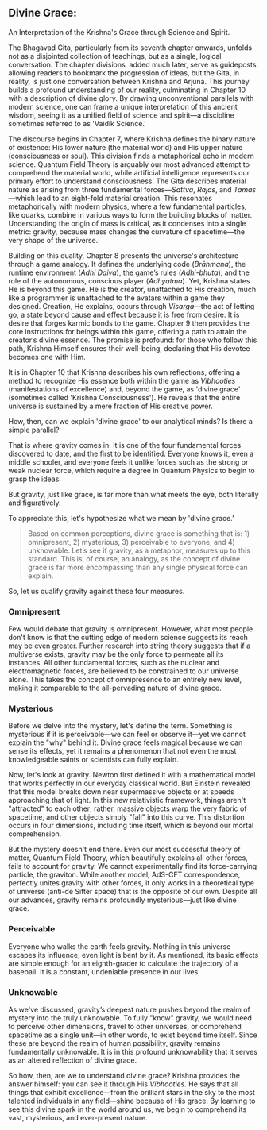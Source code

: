 ## Divine Grace: 

An Interpretation of the Krishna's Grace through Science and Spirit. 

The Bhagavad Gita, particularly from its seventh chapter onwards, unfolds not as a disjointed collection of teachings, but as a single, logical conversation. The chapter divisions, added much later, serve as guideposts allowing readers to bookmark the progression of ideas, but the Gita, in reality, is just one conversation between Krishna and Arjuna. This journey builds a profound understanding of our reality, culminating in Chapter 10 with a description of divine glory. By drawing unconventional parallels with modern science, one can frame a unique interpretation of this ancient wisdom, seeing it as a unified field of science and spirit—a discipline sometimes referred to as 'Vaidik Science.'

The discourse begins in Chapter 7, where Krishna defines the binary nature of existence: His lower nature (the material world) and His upper nature (consciousness or soul). This division finds a metaphorical echo in modern science. Quantum Field Theory is arguably our most advanced attempt to comprehend the material world, while artificial intelligence represents our primary effort to understand consciousness. The Gita describes material nature as arising from three fundamental forces—*Sattva*, *Rajas*, and *Tamas*—which lead to an eight-fold material creation. This resonates metaphorically with modern physics, where a few fundamental particles, like quarks, combine in various ways to form the building blocks of matter. Understanding the origin of mass is critical, as it condenses into a single metric: gravity, because mass changes the curvature of spacetime—the very shape of the universe.

Building on this duality, Chapter 8 presents the universe's architecture through a game analogy. It defines the underlying code (*Brāhmaṇa*), the runtime environment (*Adhi Daiva*), the game’s rules (*Adhi-bhuta*), and the role of the autonomous, conscious player (*Adhyatma*). Yet, Krishna states He is beyond this game. He is the creator, unattached to His creation, much like a programmer is unattached to the avatars within a game they designed. Creation, He explains, occurs through *Visarga*—the act of letting go, a state beyond cause and effect because it is free from desire. It is desire that forges karmic bonds to the game. Chapter 9 then provides the core instructions for beings within this game, offering a path to attain the creator’s divine essence. The promise is profound: for those who follow this path, Krishna Himself ensures their well-being, declaring that His devotee becomes one with Him.

It is in Chapter 10 that Krishna describes his own reflections, offering a method to recognize His essence both within the game as *Vibhooties* (manifestations of excellence) and, beyond the game, as 'divine grace' (sometimes called 'Krishna Consciousness'). He reveals that the entire universe is sustained by a mere fraction of His creative power.

How, then, can we explain 'divine grace' to our analytical minds? Is there a simple parallel?

That is where gravity comes in. It is one of the four fundamental forces discovered to date, and the first to be identified. Everyone knows it, even a middle schooler, and everyone feels it unlike forces such as the strong or weak nuclear force, which require a degree in Quantum Physics to begin to grasp the ideas.

But gravity, just like grace,  is far more than what meets the eye, both literally and figuratively.

To appreciate this, let's hypothesize what we mean by 'divine grace.' 

> Based on common perceptions, divine grace is something that is: 1) omnipresent, 2) mysterious, 3) perceivable to everyone, and 4) unknowable. Let’s see if gravity, as a metaphor, measures up to this standard. This is, of course, an analogy, as the concept of divine grace is far more encompassing than any single physical force can explain.

So, let us qualify gravity against these four measures.

### **Omnipresent**

Few would debate that gravity is omnipresent. However, what most people don't know is that the cutting edge of modern science suggests its reach may be even greater. Further research into string theory suggests that if a multiverse exists, gravity may be the only force to permeate all its instances. All other fundamental forces, such as the nuclear and electromagnetic forces, are believed to be constrained to our universe alone. This takes the concept of omnipresence to an entirely new level, making it comparable to the all-pervading nature of divine grace.

### **Mysterious**

Before we delve into the mystery, let's define the term. Something is mysterious if it is perceivable—we can feel or observe it—yet we cannot explain the "why" behind it. Divine grace feels magical because we can sense its effects, yet it remains a phenomenon that not even the most knowledgeable saints or scientists can fully explain.

Now, let's look at gravity. Newton first defined it with a mathematical model that works perfectly in our everyday classical world. But Einstein revealed that this model breaks down near supermassive objects or at speeds approaching that of light. In this new relativistic framework, things aren't "attracted" to each other; rather, massive objects warp the very fabric of spacetime, and other objects simply "fall" into this curve. This distortion occurs in four dimensions, including time itself, which is beyond our mortal comprehension.

But the mystery doesn't end there. Even our most successful theory of matter, Quantum Field Theory, which beautifully explains all other forces, fails to account for gravity. We cannot experimentally find its force-carrying particle, the graviton. While another model, AdS-CFT correspondence, perfectly unites gravity with other forces, it only works in a theoretical type of universe (anti-de Sitter space) that is the opposite of our own. Despite all our advances, gravity remains profoundly mysterious—just like divine grace.

### **Perceivable**

Everyone who walks the earth feels gravity. Nothing in this universe escapes its influence; even light is bent by it. As mentioned, its basic effects are simple enough for an eighth-grader to calculate the trajectory of a baseball. It is a constant, undeniable presence in our lives.

### **Unknowable**

As we've discussed, gravity’s deepest nature pushes beyond the realm of mystery into the truly unknowable. To fully "know" gravity, we would need to perceive other dimensions, travel to other universes, or comprehend spacetime as a single unit—in other words, to exist beyond time itself. Since these are beyond the realm of human possibility, gravity remains fundamentally unknowable. It is in this profound unknowability that it serves as an altered reflection of divine grace.

So how, then, are we to understand divine grace? Krishna provides the answer himself: you can see it through His *Vibhooties*. He says that all things that exhibit excellence—from the brilliant stars in the sky to the most talented individuals in any field—shine because of His grace. By learning to see this divine spark in the world around us, we begin to comprehend its vast, mysterious, and ever-present nature.
